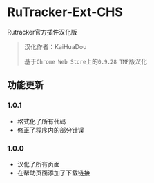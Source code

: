 # RuTracker-Ext-CHS

Rutracker官方插件汉化版
> 汉化作者：KaiHuaDou
>
> 基于`Chrome Web Store`上的`0.9.28 TMP`版汉化

## 功能更新

### 1.0.1
+ 格式化了所有代码
+ 修正了程序内的部分错误

### 1.0.0
+ 汉化了所有页面
+ 在帮助页面添加了下载链接

